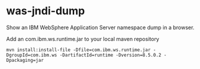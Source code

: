 was-jndi-dump
=============

Show an IBM WebSphere Application Server namespace dump in a browser.

Add an com.ibm.ws.runtime.jar to your local maven repository

    mvn install:install-file -Dfile=com.ibm.ws.runtime.jar -DgroupId=com.ibm.ws -DartifactId=runtime -Dversion=8.5.0.2 -Dpackaging=jar
